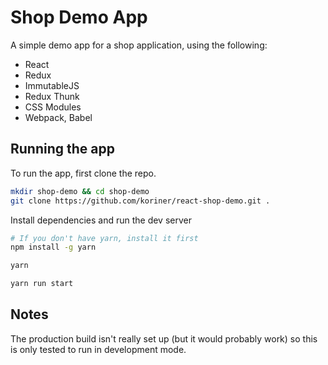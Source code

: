 # Shop Demo App

A simple demo app for a shop application, using the following:
- React
- Redux
- ImmutableJS
- Redux Thunk
- CSS Modules
- Webpack, Babel

## Running the app

To run the app, first clone the repo.

```bash
mkdir shop-demo && cd shop-demo
git clone https://github.com/koriner/react-shop-demo.git .
```

Install dependencies and run the dev server

```bash
# If you don't have yarn, install it first
npm install -g yarn

yarn

yarn run start
```

## Notes

The production build isn't really set up (but it would probably work) so this is only tested to run in development mode.